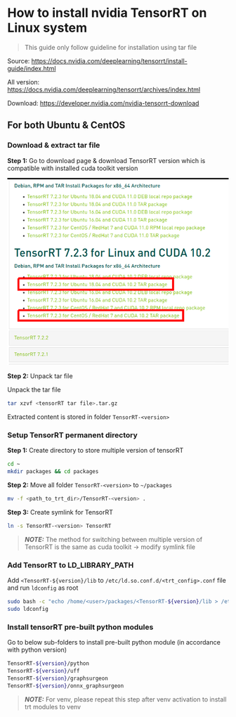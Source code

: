 # How to install nvidia TensorRT on Linux system

> This guide only follow guideline for installation using tar file

Source: https://docs.nvidia.com/deeplearning/tensorrt/install-guide/index.html

All version: https://docs.nvidia.com/deeplearning/tensorrt/archives/index.html

Download: https://developer.nvidia.com/nvidia-tensorrt-download

## For both Ubuntu & CentOS
### Download & extract tar file
__Step 1:__ Go to download page & download TensorRT version which is compatible with installed cuda toolkit version

![cudnn download](../images/tensorRT0.png)

__Step 2:__ Unpack tar file

Unpack the tar file
```sh
tar xzvf <tensorRT tar file>.tar.gz
```

Extracted content is stored in folder `TensorRT-<version>`

### Setup TensorRT permanent directory

__Step 1:__ Create directory to store multiple version of tensorRT
```sh
cd ~
mkdir packages && cd packages
```

__Step 2:__ Move all folder `TensorRT-<version>` to `~/packages`
```sh
mv -f <path_to_trt_dir>/TensorRT-<version> .
```

__Step 3:__ Create symlink for TensorRT
```sh
ln -s TensorRT-<version> TensorRT
```
> **_NOTE:_** The method for switching between multiple version of TensorRT is the same as cuda toolkit -> modify symlink file

### Add TensorRT to LD_LIBRARY_PATH
Add `<TensorRT-${version}/lib` to `/etc/ld.so.conf.d/<trt_config>.conf` file and run `ldconfig` as root
```sh
sudo bash -c "echo /home/<user>/packages/<TensorRT-${version}/lib > /etc/ld.so.conf.d/trt_config.conf"
sudo ldconfig
```

### Install tensorRT pre-built python modules

Go to below sub-folders to install pre-built python module (in accordance with python version)
```sh
TensorRT-${version}/python
TensorRT-${version}/uff
TensorRT-${version}/graphsurgeon
TensorRT-${version}/onnx_graphsurgeon
```

> **_NOTE:_** For venv, please repeat this step after venv activation to install trt modules to venv
